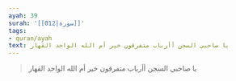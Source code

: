 ```yaml
---
ayah: 39
surah: '[[012|سورة]]'
tags:
- quran/ayah
text: يا صاحبي السجن أأرباب متفرقون خير أم الله الواحد القهار
---
```

> يا صاحبي السجن أأرباب متفرقون خير أم الله الواحد القهار
